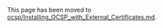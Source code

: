 This page has been moved to [ocsp/Installing_OCSP_with_External_Certificates.md](ocsp/Installing_OCSP_with_External_Certificates.md).